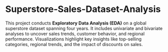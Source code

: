 # Superstore-Sales-Dataset-Analysis
This project conducts **Exploratory Data Analysis (EDA)** on a global superstore dataset spanning four years. It includes univariate and bivariate analyses to uncover sales trends, customer behavior, and regional performance. Visualizations highlight key insights like top-selling categories, regional trends, and the impact of discounts on sales.
